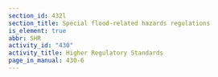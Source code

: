 ```yaml
---
section_id: 432l
section_title: Special flood-related hazards regulations
is_element: true
abbr: SHR
activity_id: "430"
activity_title: Higher Regulatory Standards
page_in_manual: 430-6
---
```

